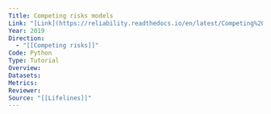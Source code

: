 ```yaml
---
Title: Competing risks models
Link: "[Link](https://reliability.readthedocs.io/en/latest/Competing%20risk%20models.html)"
Year: 2019
Direction:
  - "[[Competing risks]]"
Code: Python
Type: Tutorial
Overview: 
Datasets: 
Metrics: 
Reviewer: 
Source: "[[Lifelines]]"
---
```

